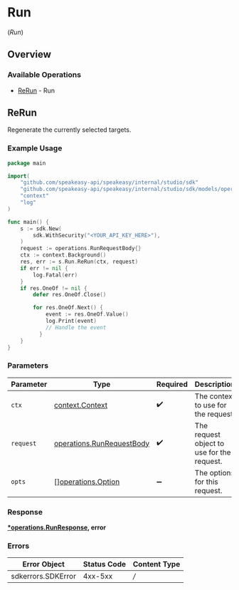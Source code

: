 # Run
(*Run*)

## Overview

### Available Operations

* [ReRun](#rerun) - Run

## ReRun

Regenerate the currently selected targets.

### Example Usage

```go
package main

import(
	"github.com/speakeasy-api/speakeasy/internal/studio/sdk"
	"github.com/speakeasy-api/speakeasy/internal/studio/sdk/models/operations"
	"context"
	"log"
)

func main() {
    s := sdk.New(
        sdk.WithSecurity("<YOUR_API_KEY_HERE>"),
    )
    request := operations.RunRequestBody{}
    ctx := context.Background()
    res, err := s.Run.ReRun(ctx, request)
    if err != nil {
        log.Fatal(err)
    }
    if res.OneOf != nil {
        defer res.OneOf.Close()

        for res.OneOf.Next() {
            event := res.OneOf.Value()
            log.Print(event)
            // Handle the event
	      }
    }
}
```

### Parameters

| Parameter                                                              | Type                                                                   | Required                                                               | Description                                                            |
| ---------------------------------------------------------------------- | ---------------------------------------------------------------------- | ---------------------------------------------------------------------- | ---------------------------------------------------------------------- |
| `ctx`                                                                  | [context.Context](https://pkg.go.dev/context#Context)                  | :heavy_check_mark:                                                     | The context to use for the request.                                    |
| `request`                                                              | [operations.RunRequestBody](../../models/operations/runrequestbody.md) | :heavy_check_mark:                                                     | The request object to use for the request.                             |
| `opts`                                                                 | [][operations.Option](../../models/operations/option.md)               | :heavy_minus_sign:                                                     | The options for this request.                                          |

### Response

**[*operations.RunResponse](../../models/operations/runresponse.md), error**

### Errors

| Error Object       | Status Code        | Content Type       |
| ------------------ | ------------------ | ------------------ |
| sdkerrors.SDKError | 4xx-5xx            | */*                |

